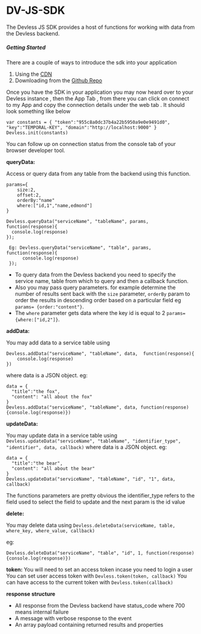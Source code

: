 # DV-JS-SDK
The Devless JS SDK provides a host of functions for working with data from the Devless backend.

##### Getting Started
There are a couple of ways to introduce the  sdk into your application 
1. Using the [CDN](http://library.devless.io/cdn/dv-beta-1/dv_sdk.js)  
2. Downloading from the [Github Repo](https://github.com/DevlessTeam/DV-JS-SDK/edit/master/README.md)

Once you have the SDK in your application you may now heard over to your Devless instance , then the App Tab , from there you can click on connect to my App and copy the connection details under the web tab . It should look something like below
```
var constants = { "token":"955c8a0dc37b4a22b5950a9e0e9491d0", "key":"TEMPORAL-KEY", "domain":"http://localhost:9000" }
Devless.init(constants)
```
 You can follow up on connection status from the console tab of your browser developer tool.

**queryData:**

Access or query data from any table from the backend using this function.

```
params={
    size:2,
    offset:2,
    orderBy:"name"
    where:["id,1","name,edmond"]
}

Devless.queryData("serviceName", "tableName", params, function(response){
  console.log(response)
});

 Eg: Devless.queryData("serviceName", "table", params, function(response){
      console.log(response)
 });
```

* To query data from the Devless backend you need  to specify the service name, table from which to query  and then a callback function.
* Also you may pass query parameters. for example determine the number of results sent back with the ``size`` parameter,
``orderBy`` param to order the results in descending order based  on a particular field eg ``params= {order:"content"}``.
* The ``where`` parameter gets data where the key id is equal to 2 ``params= {where:["id,2"]}``.

**addData:**

You may add data to a service table using 
```
Devless.addData("serviceName", "tableName", data,  function(response){
    console.log(response)
})
 ```
where data is a JSON object.
eg:

```
data = {
  "title":"the fox",
  "content": "all about the fox"
}
Devless.addData("serviceName", "tableName", data, function(response){console.log(response)})
```
**updateData:**

You may update data in a service table using ``Devless.updateData("serviceName", "tableName", "identifier_type", "identifier", data, callback)``
where data is a JSON object.
eg:

```
data = {
  "title":"the bear",
  "content": "all about the bear"
}
Devless.updateData("serviceName", "tableName", "id", "1", data, callback)
```
The functions parameters are pretty obvious the identifier_type refers to the field used to select the field to update and the next param is the id value 

**delete:**

You may delete data  using ``Devless.deleteData(serviceName, table, where_key, where_value, callback)``

eg:

```
Devless.deleteData("serviceName", "table", "id", 1, function(response){console.log(response)})
```
**token:**
You will need to set an access token incase you need to login a user 
You can set user access token with ``Devless.token(token, callback)``
You can have access to the current token with ``Devless.token(callback)``

**response structure**
* All response from the Devless backend have status_code where 700 means internal failure
* A message with verbose response to the event 
* An array payload containing returned results and properties 





